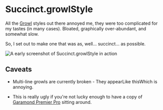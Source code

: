 Succinct.growlStyle
===================
All the [Growl][] styles out there annoyed me, they were too complicated for
my tastes (in many cases). Bloated, graphically over-abundant, and somewhat
slow.

So, I set out to make one that was as, well… succinct… as possible.

![A early screenshot of Succinct.growlStyle in action](http://grabup.com/uploads/6453539b0116a915f7c397e3116c36ce.png?direct)

  [Growl]: <http://growl.info/> "Sexy-ass OS X notification centre"

Caveats
-------
- Multi-line growls are currently broken - They appearLike thisWhich is
  annoying.
- This is really ugly if you're not lucky enough to have a copy of
  [Garamond Premier Pro][garamond] sitting around.

  [garamond]: <http://www.adobe.com/type/browser/landing/garamond/garamond.html> "The best variation upon the best typeface ever designed"